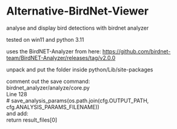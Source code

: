 # Alternative-BirdNet-Viewer
analyse and display bird detections with birdnet analyzer

tested on win11 and python 3.11

uses the BirdNET-Analyzer from here:
https://github.com/birdnet-team/BirdNET-Analyzer/releases/tag/v2.0.0

unpack and put the folder inside python/Lib/site-packages

comment out the save command:  
birdnet_analyzer/analyze/core.py  
Line 128  
\# save_analysis_params(os.path.join(cfg.OUTPUT_PATH, cfg.ANALYSIS_PARAMS_FILENAME))  
and add:  
return result_files[0]  


